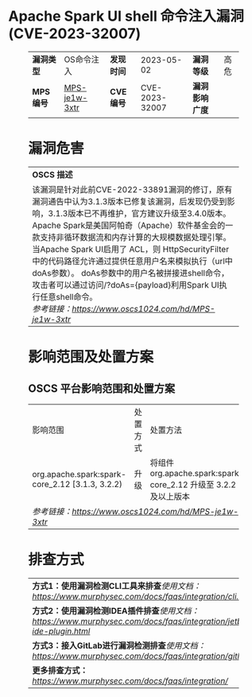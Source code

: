 # Apache Spark UI shell 命令注入漏洞 (CVE-2023-32007)
<figure class="wp-block-table">
    <table>
        <tbody>
        <tr>
            <td><strong>漏洞类型</strong></td>
            <td>OS命令注入</td>
            <td><strong>发现时间</strong></td>
            <td>2023-05-02</td>
            <td><strong>漏洞等级</strong></td>
            <td>高危</td>
        </tr>
        <tr>
            <td><strong>MPS编号</strong></td>
            <td><a href="https://www.oscs1024.com/hd/MPS-je1w-3xtr">MPS-je1w-3xtr</a></td>
            <td><strong>CVE编号</strong></td>
            <td>CVE-2023-32007</td>
            <td><strong>漏洞影响广度</strong></td>
            <td></td>
        </tr>
        </tbody>
    </table>
</figure>


<figure class="wp-block-table">
    <h1 class="wp-block-heading">漏洞危害</h1>
    <table>
        <tbody>
        <tr>
            <td><strong>OSCS 描述</strong></td>
        </tr>
        <tr>
            <td>该漏洞是针对此前CVE-2022-33891漏洞的修订，原有漏洞通告中认为3.1.3版本已修复该漏洞，后发现仍受到影响，3.1.3版本已不再维护，官方建议升级至3.4.0版本。
Apache Spark是美国阿帕奇（Apache）软件基金会的一款支持非循环数据流和内存计算的大规模数据处理引擎。
当Apache Spark UI启用了 ACL，则 HttpSecurityFilter 中的代码路径允许通过提供任意用户名来模拟执行（url中doAs参数）。
doAs参数中的用户名被拼接进shell命令，攻击者可以通过访问/?doAs={payload}利用Spark UI执行任意shell命令。<br><em>参考链接：<a
                    href="https://www.oscs1024.com/hd/MPS-je1w-3xtr">https://www.oscs1024.com/hd/MPS-je1w-3xtr</a></em>
            </td>
        </tr>
        </tbody>
    </table>
</figure>


<figure class="wp-block-table alignleft">
    <h1 class="wp-block-heading">影响范围及处置方案</h1>
    <h2 class="wp-block-heading"><strong>OSCS</strong> <strong>平台影响范围和处置方案</strong></h2>
    <table>
        <tbody>
        <tr>
            <td>影响范围</td>
            <td>处置方式</td>
            <td>处置方法</td>
        </tr>
        <tr><td rowspan="1">org.apache.spark:spark-core_2.12 [3.1.3, 3.2.2)</td><td>升级</td><td>将组件 org.apache.spark:spark-core_2.12 升级至 3.2.2 及以上版本</td></tr>
        <tr>
            <td colspan="3"><em>参考链接：</em><em><a
                    href="https://www.oscs1024.com/hd/MPS-je1w-3xtr">https://www.oscs1024.com/hd/MPS-je1w-3xtr</a></em></td>
        </tr>
        </tbody>
    </table>
</figure>


<figure class="wp-block-table">
    <h1 class="wp-block-heading">排查方式</h1>
    <table>
        <tbody>
        <tr>
            <td><strong>方式1：使用漏洞检测CLI工具来排查</strong><em>使用文档：<a
                    href="https://www.murphysec.com/docs/faqs/integration/cli.html">https://www.murphysec.com/docs/faqs/integration/cli.html</a></em>
            </td>
        </tr>
        <tr>
            <td><strong>方式2：使用漏洞检测IDEA插件排查</strong><em>使用文档：<a
                    href="https://www.murphysec.com/docs/faqs/integration/jetbrains-ide-plugin.html">https://www.murphysec.com/docs/faqs/integration/jetbrains-ide-plugin.html</a></em>
            </td>
        </tr>
        <tr>
            <td><strong>方式3：接入GitLab进行漏洞检测排查</strong><em>使用文档：<a
                    href="https://www.murphysec.com/docs/faqs/integration/gitlab.html">https://www.murphysec.com/docs/faqs/integration/gitlab.html</a></em>
            </td>
        </tr>
        <tr>
            <td><strong>更多排查方式：</strong><em><a
                    href="https://www.murphysec.com/docs/faqs/integration/">https://www.murphysec.com/docs/faqs/integration/</a></em>
            </td>
        </tr>
        </tbody>
    </table>
</figure>